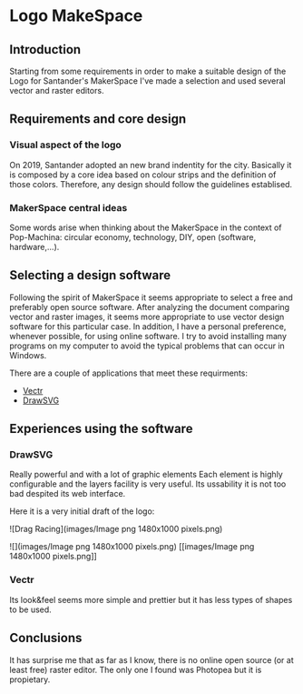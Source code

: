 # Logo MakeSpace
## Introduction
Starting from some requirements in order to make a suitable design of the Logo for Santander's MakerSpace I've made a selection and used several vector and raster editors.

## Requirements and core design
### Visual aspect of the logo
On 2019, Santander adopted an new brand indentity for the city. Basically it is composed by a core idea based on colour strips and the definition of those colors. Therefore, any design should follow the guidelines establised.

### MakerSpace central ideas
Some words arise when thinking about the MakerSpace in the context of Pop-Machina: circular economy, technology, DIY, open (software, hardware,...). 

## Selecting a design software
Following the spirit of MakerSpace it seems appropriate to select a free and preferably open source software.  After analyzing the document comparing vector and raster images, it seems more appropriate to use vector design software for this particular case. 
In addition, I have a personal preference, whenever possible, for using online software. I try to avoid installing many programs on my computer to avoid the typical problems that can occur in Windows.

There are a couple of applications that meet these requirments: 
- <a href="http://vectr.com/"> Vectr </a>
- <a href="http://www.drawsvg.org"> DrawSVG </a> 

## Experiences using the software
### DrawSVG
Really powerful and with a lot of graphic elements Each element is highly configurable and the layers facility is very useful. Its ussability it is not too bad despited its web interface.

Here it is a very initial draft of the logo:

![Drag Racing](images/Image png 1480x1000 pixels.png)

![](images/Image png 1480x1000 pixels.png) 
[[images/Image png 1480x1000 pixels.png]]

### Vectr
Its look&feel seems more simple and prettier but it has less types of shapes to be used.

## Conclusions
It has surprise me that as far as I know, there is no online open source (or at least free) raster editor. The only one I found was Photopea but it is propietary. 
